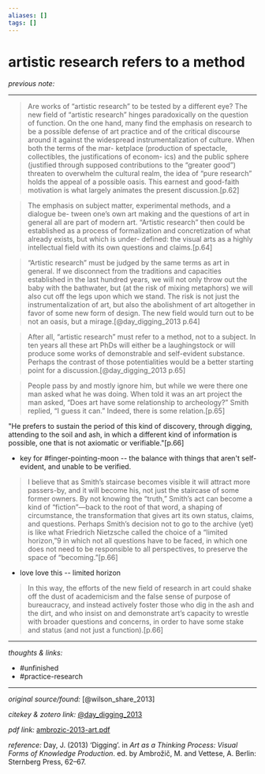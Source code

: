 ```yaml
---
aliases: []
tags: []
---
```


# artistic research refers to a method

_previous note:_ 

---


>Are works of “artistic research” to be tested by a different eye? The new field of “artistic research” hinges paradoxically on the question of function. On the one hand, many find the emphasis on research to be a possible defense of art practice and of the critical discourse around it against the widespread instrumentalization of culture. When both the terms of the mar- ketplace (production of spectacle, collectibles, the justifications of econom- ics) and the public sphere (justified through supposed contributions to the “greater good”) threaten to overwhelm the cultural realm, the idea of “pure research” holds the appeal of a possible oasis. This earnest and good-faith motivation is what largely animates the present discussion.[p.62]

 >The emphasis on subject matter, experimental methods, and a dialogue be- tween one’s own art making and the questions of art in general all are part of modern art. “Artistic research” then could be established as a process of formalization and concretization of what already exists, but which is under- defined: the visual arts as a highly intellectual field with its own questions and claims.[p.64]

>“Artistic research” must be judged by the same terms as art in general. If we disconnect from the traditions and capacities established in the last hundred years, we will not only throw out the baby with the bathwater, but (at the risk of mixing metaphors) we will also cut off the legs upon which we stand. The risk is not just the instrumentalization of art, but also the abolishment of art altogether in favor of some new form of design. The new field would turn out to be not an oasis, but a mirage.[@day_digging_2013 p.64]

>After all, “artistic research” must refer to a method, not to a subject. In ten years all these art PhDs will either be a laughingstock or will produce some works of demonstrable and self-evident substance. Perhaps the contrast of those potentialities would be a better starting point for a discussion.[@day_digging_2013 p.65]

>People pass by and mostly ignore him, but while we were there one man asked what he was doing. When told it was an art project the man asked, “Does art have some relationship to archeology?” Smith replied, “I guess it can.” Indeed, there is some relation.[p.65]

"He prefers to sustain the period of this kind of discovery, through digging, attending to the soil and ash, in which a different kind of information is possible, one that is not axiomatic or verifiable."[p.66]

- key for #finger-pointing-moon -- the balance with things that aren't self-evident, and unable to be verified.

>I believe that as Smith’s staircase becomes visible it will attract more passers-by, and it will become his, not just the staircase of some former owners. By not knowing the “truth,” Smith’s act can become a kind of “fiction”—back to the root of that word, a shaping of circumstance, the transformation that gives art its own status, claims, and questions. Perhaps Smith’s decision not to go to the archive (yet) is like what Friedrich Nietzsche called the choice of a “limited horizon,”9 in which not all questions have to be faced, in which one does not need to be responsible to all perspectives, to preserve the space of “becoming.”[p.66]

- love love this -- limited horizon


>In this way, the efforts of the new field of research in art could shake off the dust of academicism and the false sense of purpose of bureaucracy, and instead actively foster those who dig in the ash and the dirt, and who insist on and demonstrate art’s capacity to wrestle with broader questions and concerns, in order to have some stake and status (and not just a function).[p.66]

---

_thoughts & links:_



- #unfinished 
- #practice-research 

---

_original source/found:_ [@wilson_share_2013]

_citekey & zotero link:_ [@day_digging_2013](zotero://select/items/1_K9Y5X5EH)

_pdf link:_ [ambrozic-2013-art.pdf]([ambrozic-2013-art.pdf](hook://file/uQMk7HDbi?p=QWN0aW9uLzIwMjAwNzE0IC0gZG9jcyB0byBwcm9jZXNz&n=ambrozic-2013-art.pdf))

_reference:_ Day, J. (2013) ‘Digging’. in _Art as a Thinking Process: Visual Forms of Knowledge Production_. ed. by Ambrožič, M. and Vettese, A. Berlin: Sternberg Press, 62–67.

